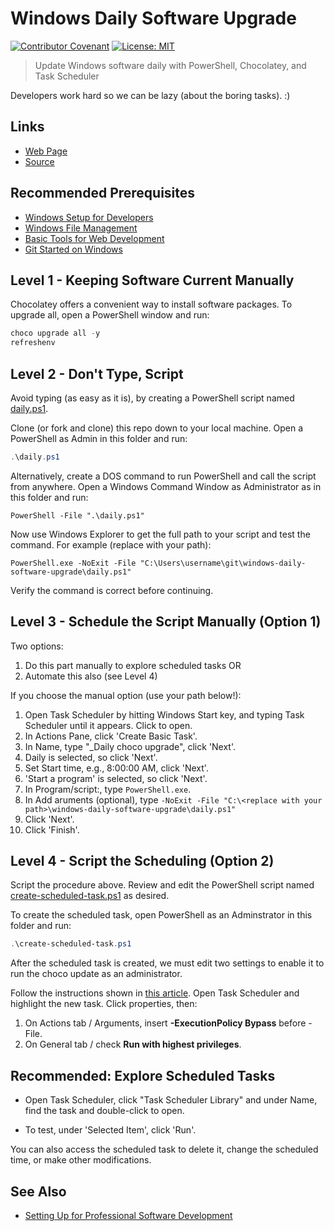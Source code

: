# Windows Daily Software Upgrade

[![Contributor Covenant](https://img.shields.io/badge/Contributor%20Covenant-v1.4%20adopted-ff69b4.svg)](code-of-conduct.md)
[![License: MIT](https://img.shields.io/badge/License-MIT-green.svg)](https://opensource.org/licenses/MIT)

> Update Windows software daily with PowerShell, Chocolatey, and Task Scheduler

Developers work hard so we can be lazy (about the boring tasks). :)

## Links

- [Web Page](https://denisecase.github.io/windows-daily-software-upgrade/)
- [Source](https://github.com/denisecase/windows-daily-software-upgrade)

## Recommended Prerequisites

- [Windows Setup for Developers](https://github.com/denisecase/windows-setup)
- [Windows File Management](https://github.com/denisecase/windows-file-management)
- [Basic Tools for Web Development](https://github.com/denisecase/basic-tools-for-webdev)
- [Git Started on Windows](https://github.com/denisecase/git-started-windows)

## Level 1 - Keeping Software Current Manually

Chocolatey offers a convenient way to install software packages. To upgrade all, open a PowerShell window and run:

```PowerShell
choco upgrade all -y
refreshenv
```

## Level 2 - Don't Type, Script

Avoid typing (as easy as it is), by creating a PowerShell script named [daily.ps1](.\daily.ps1).

Clone (or fork and clone) this repo down to your local machine. Open a PowerShell as Admin in this folder and run:

```PowerShell
.\daily.ps1
```

Alternatively, create a DOS command to run PowerShell and call the script from anywhere. Open a Windows Command Window as Administrator as in this folder and run:

```DOS
PowerShell -File ".\daily.ps1"
```

Now use Windows Explorer to get the full path to your script and test the command. For example (replace with your path):

```DOS
PowerShell.exe -NoExit -File "C:\Users\username\git\windows-daily-software-upgrade\daily.ps1"
```

Verify the command is correct before continuing.

## Level 3 - Schedule the Script Manually (Option 1)

Two options:

1. Do this part manually to explore scheduled tasks OR
1. Automate this also (see Level 4)

If you choose the manual option (use your path below!):

1. Open Task Scheduler by hitting Windows Start key, and typing Task Scheduler until it appears. Click to open.
1. In Actions Pane, click 'Create Basic Task'.
1. In Name, type "_Daily choco upgrade", click 'Next'.
1. Daily is selected, so click 'Next'.
1. Set Start time, e.g., 8:00:00 AM, click 'Next'.
1. 'Start a program' is selected, so click 'Next'.
1. In Program/script:, type ```PowerShell.exe```.
1. In Add aruments (optional), type ```-NoExit -File "C:\<replace with your path>\windows-daily-software-upgrade\daily.ps1"```
1. Click 'Next'.
1. Click 'Finish'.

## Level 4 - Script the Scheduling (Option 2)

Script the procedure above. Review and edit the PowerShell script named [create-scheduled-task.ps1](create-scheduled-task.ps1) as desired.

To create the scheduled task, open PowerShell as an Adminstrator in this folder and run:

```PowerShell
.\create-scheduled-task.ps1
```

After the scheduled task is created, we must edit two settings to enable it to run the choco update as an administrator. 

Follow the instructions shown in [this article](https://www.windowstricks.in/2018/08/how-to-run-the-powershell-script-in-scheduled-task-with-run-as-administrator.html). Open Task Scheduler and highlight the new task. Click properties, then:

1. On Actions tab / Arguments, insert **-ExecutionPolicy Bypass** before -File.
1. On General tab / check **Run with highest privileges**.

## Recommended: Explore Scheduled Tasks

- Open Task Scheduler, click "Task Scheduler Library" and under Name, find the task and double-click to open.

- To test, under 'Selected Item', click 'Run'.

You can also access the scheduled task to delete it, change the scheduled time, or make other modifications.

## See Also

- [Setting Up for Professional Software Development](https://github.com/denisecase/pro-dev-list)

